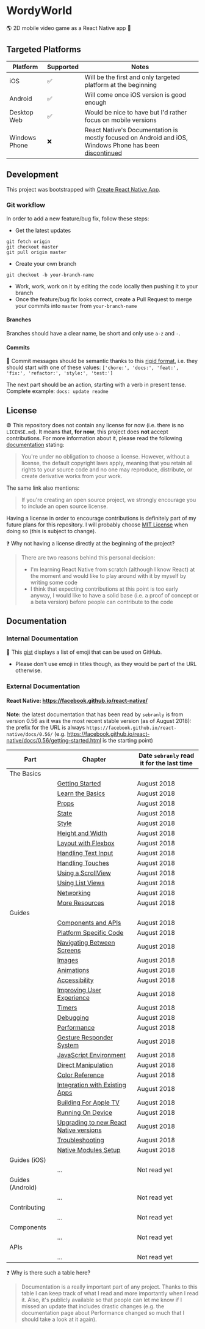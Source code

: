 # WordyWorld
:earth_americas: 2D mobile video game as a React Native app :iphone:

## Targeted Platforms

|Platform|Supported|Notes|
|-|-|-|
|iOS|:white_check_mark:|Will be the first and only targeted platform at the beginning|
|Android|:white_check_mark:|Will come once iOS version is good enough|
|Desktop Web|:white_check_mark:|Would be nice to have but I'd rather focus on mobile versions|
|Windows Phone|:x:|React Native's Documentation is mostly focused on Android and iOS, Windows Phone has been [discontinued](https://www.cnet.com/news/windows-10-mobile-features-hardware-death-sentence-microsoft/)|

## Development

This project was bootstrapped with [Create React Native App](https://github.com/react-community/create-react-native-app).

### Git workflow

In order to add a new feature/bug fix, follow these steps:

- Get the latest updates

```
git fetch origin
git checkout master
git pull origin master
```

- Create your own branch

```
git checkout -b your-branch-name
```

- Work, work, work on it by editing the code locally then pushing it to your branch
- Once the feature/bug fix looks correct, create a Pull Request to merge your commits into `master` from `your-branch-name`

#### Branches

Branches should have a clear name, be short and only use `a-z` and `-`.

#### Commits

:cop: Commit messages should be semantic thanks to this [rigid format](https://seesparkbox.com/foundry/semantic_commit_messages), i.e. they should start with one of these values:
`['chore:', 'docs:', 'feat:', 'fix:', 'refactor:', 'style:', 'test:']`

The next part should be an action, starting with a verb in present tense.
Complete example: `docs: update readme`

## License

:copyright: This repository does not contain any license for now (i.e. there is no `LICENSE.md`). It means that, **for now**, this project does **not** accept contributions.
For more information about it, please read the following [documentation](https://help.github.com/articles/licensing-a-repository/#choosing-the-right-license) stating:
> You're under no obligation to choose a license. However, without a license, the default copyright laws apply, meaning that you retain all rights to your source code and no one may reproduce, distribute, or create derivative works from your work.

The same link also mentions:
> If you're creating an open source project, we strongly encourage you to include an open source license.

Having a license in order to encourage contributions is definitely part of my future plans for this repository. I will probably choose [MIT License](https://choosealicense.com/licenses/mit/) when doing so (this is subject to change).

:question: Why not having a license directly at the beginning of the project?
> There are two reasons behind this personal decision:
> - I'm learning React Native from scratch (although I know React) at the moment and would like to play around with it by myself by writing some code
> - I think that expecting contributions at this point is too early anyway, I would like to have a solid base (i.e. a proof of concept or a beta version) before people can contribute to the code

## Documentation

### Internal Documentation

:book: This [gist](https://gist.github.com/rxaviers/7360908) displays a list of emoji that can be used on GitHub.
- Please don't use emoji in titles though, as they would be part of the URL otherwise.

### External Documentation

#### React Native: https://facebook.github.io/react-native/

**Note:** the latest documentation that has been read by `sebranly` is from version 0.56 as it was the most recent stable version (as of August 2018): the prefix for the URL is always `https://facebook.github.io/react-native/docs/0.56/` (e.g. https://facebook.github.io/react-native/docs/0.56/getting-started.html is the starting point)

|Part|Chapter|Date `sebranly` read it for the last time|
|-|-|-|
|The Basics|
||[Getting Started](https://facebook.github.io/react-native/docs/0.56/getting-started)|August 2018|
||[Learn the Basics](https://facebook.github.io/react-native/docs/0.56/tutorial)|August 2018|
||[Props](https://facebook.github.io/react-native/docs/0.56/props)|August 2018|
||[State](https://facebook.github.io/react-native/docs/0.56/state)|August 2018|
||[Style](https://facebook.github.io/react-native/docs/0.56/style)|August 2018|
||[Height and Width](https://facebook.github.io/react-native/docs/0.56/height-and-width)|August 2018|
||[Layout with Flexbox](https://facebook.github.io/react-native/docs/0.56/flexbox)|August 2018|
||[Handling Text Input](https://facebook.github.io/react-native/docs/0.56/handling-text-input)|August 2018|
||[Handling Touches](https://facebook.github.io/react-native/docs/0.56/handling-touches)|August 2018|
||[Using a ScrollView](https://facebook.github.io/react-native/docs/0.56/using-a-scrollview)|August 2018|
||[Using List Views](https://facebook.github.io/react-native/docs/0.56/using-a-listview)|August 2018|
||[Networking](https://facebook.github.io/react-native/docs/0.56/network)|August 2018|
||[More Resources](https://facebook.github.io/react-native/docs/0.56/more-resources)|August 2018|
|Guides|
||[Components and APIs](https://facebook.github.io/react-native/docs/0.56/components-and-apis)|August 2018|
||[Platform Specific Code](https://facebook.github.io/react-native/docs/0.56/platform-specific-code)|August 2018|
||[Navigating Between Screens](https://facebook.github.io/react-native/docs/0.56/navigation)|August 2018|
||[Images](https://facebook.github.io/react-native/docs/0.56/images)|August 2018|
||[Animations](https://facebook.github.io/react-native/docs/0.56/animations)|August 2018|
||[Accessibility](https://facebook.github.io/react-native/docs/0.56/accessibility)|August 2018|
||[Improving User Experience](https://facebook.github.io/react-native/docs/0.56/improvingux)|August 2018|
||[Timers](https://facebook.github.io/react-native/docs/0.56/timers)|August 2018|
||[Debugging](https://facebook.github.io/react-native/docs/0.56/debugging)|August 2018|
||[Performance](https://facebook.github.io/react-native/docs/0.56/performance)|August 2018|
||[Gesture Responder System](https://facebook.github.io/react-native/docs/0.56/gesture-responder-system)|August 2018|
||[JavaScript Environment](https://facebook.github.io/react-native/docs/0.56/javascript-environment)|August 2018|
||[Direct Manipulation](https://facebook.github.io/react-native/docs/0.56/direct-manipulation)|August 2018|
||[Color Reference](https://facebook.github.io/react-native/docs/0.56/colors)|August 2018|
||[Integration with Existing Apps](https://facebook.github.io/react-native/docs/0.56/integration-with-existing-apps)|August 2018|
||[Building For Apple TV](https://facebook.github.io/react-native/docs/0.56/building-for-apple-tv)|August 2018|
||[Running On Device](https://facebook.github.io/react-native/docs/0.56/running-on-device)|August 2018|
||[Upgrading to new React Native versions](https://facebook.github.io/react-native/docs/0.56/upgrading)|August 2018|
||[Troubleshooting](https://facebook.github.io/react-native/docs/0.56/troubleshooting)|August 2018|
||[Native Modules Setup](https://facebook.github.io/react-native/docs/0.56/native-modules-setup)|August 2018|
|Guides (iOS)|
||...|Not read yet|
|Guides (Android)|
||...|Not read yet|
|Contributing|
||...|Not read yet|
|Components|
||...|Not read yet|
|APIs|
||...|Not read yet|

:question: Why is there such a table here?
> Documentation is a really important part of any project. Thanks to this table I can keep track of what I read and more importantly when I read it. Also, it's publicly available so that people can let me know if I missed an update that includes drastic changes (e.g. the documentation page about Performance changed so much that I should take a look at it again).
